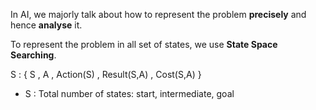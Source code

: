 In AI, we majorly talk about how to represent the problem **precisely** and hence **analyse** it.

To represent the problem in all set of states, we use **State Space Searching**.

S : { S , A , Action(S) , Result(S,A) , Cost(S,A) }

* S : Total number of states: start, intermediate, goal
